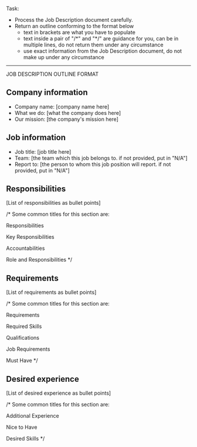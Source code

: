 Task:
- Process the Job Description document carefully.
- Return an outline conforming to the format below
    - text in brackets are what you have to populate
    - text inside a pair of "/\*" and "\*/" are guidance for you, can be in multiple lines, do not return them under any circumstance
    - use exact information from the Job Description document, do not make up under any circumstance
---
JOB DESCRIPTION OUTLINE FORMAT
## Company information
- Company name: [company name here]
- What we do: [what the company does here]
- Our mission: [the company's mission here]
## Job information
- Job title: [job title here]
- Team: [the team which this job belongs to. if not provided, put in "N/A"]
- Report to: [the person to whom this job position will report. if not provided, put in "N/A"]
## Responsibilities
[List of responsibilities as bullet points]

/* Some common titles for this section are:

Responsibilities

Key Responsibilities

Accountabilities

Role and Responsibilities */
## Requirements
[List of requirements as bullet points]

/* Some common titles for this section are:

Requirements

Required Skills

Qualifications

Job Requirements 

Must Have */

## Desired experience

[List of desired experience as bullet points]

/* Some common titles for this section are:

Additional Experience

Nice to Have

Desired Skills */
